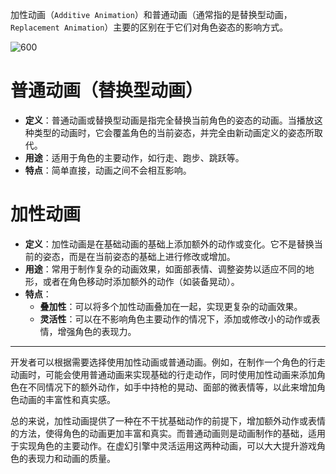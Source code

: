 加性动画（`Additive Animation`）和普通动画（通常指的是替换型动画，`Replacement Animation`）主要的区别在于它们对角色姿态的影响方式。

![600](https://pic-1315225359.cos.ap-shanghai.myqcloud.com/20240317151235.png)

# 普通动画（替换型动画）

- **定义**：普通动画或替换型动画是指完全替换当前角色的姿态的动画。当播放这种类型的动画时，它会覆盖角色的当前姿态，并完全由新动画定义的姿态所取代。
- **用途**：适用于角色的主要动作，如行走、跑步、跳跃等。
- **特点**：简单直接，动画之间不会相互影响。
# 加性动画

- **定义**：加性动画是在基础动画的基础上添加额外的动作或变化。它不是替换当前的姿态，而是在当前姿态的基础上进行修改或增加。
- **用途**：常用于制作复杂的动画效果，如面部表情、调整姿势以适应不同的地形，或者在角色移动时添加额外的动作（如装备晃动）。
- **特点**：
  - **叠加性**：可以将多个加性动画叠加在一起，实现更复杂的动画效果。
  - **灵活性**：可以在不影响角色主要动作的情况下，添加或修改小的动作或表情，增强角色的表现力。

---

开发者可以根据需要选择使用加性动画或普通动画。例如，在制作一个角色的行走动画时，可能会使用普通动画来实现基础的行走动作，同时使用加性动画来添加角色在不同情况下的额外动作，如手中持枪的晃动、面部的微表情等，以此来增加角色动画的丰富性和真实感。

总的来说，加性动画提供了一种在不干扰基础动作的前提下，增加额外动作或表情的方法，使得角色的动画更加丰富和真实。而普通动画则是动画制作的基础，适用于实现角色的主要动作。在虚幻引擎中灵活运用这两种动画，可以大大提升游戏角色的表现力和动画的质量。

